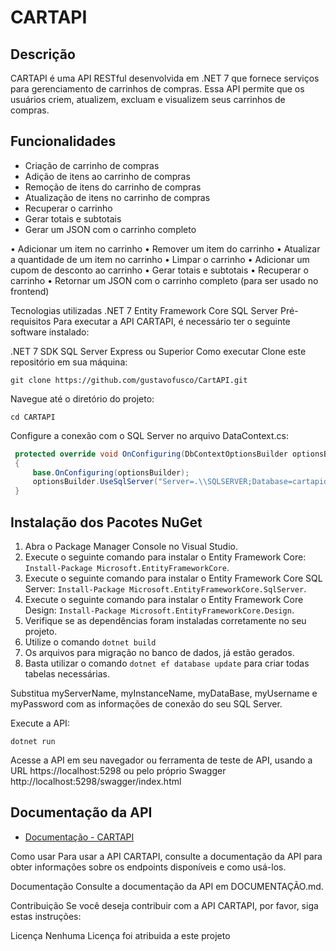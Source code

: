 
# CARTAPI

## Descrição

CARTAPI é uma API RESTful desenvolvida em .NET 7 que fornece serviços para gerenciamento de carrinhos de compras. Essa API permite que os usuários criem, atualizem, excluam e visualizem seus carrinhos de compras.

## Funcionalidades

- Criação de carrinho de compras
- Adição de itens ao carrinho de compras
- Remoção de itens do carrinho de compras
- Atualização de itens no carrinho de compras
- Recuperar o carrinho
- Gerar totais e subtotais
- Gerar um JSON com o carrinho completo

•	Adicionar um item no carrinho
•	Remover um item do carrinho
•	Atualizar a quantidade de um item no carrinho
•	Limpar o carrinho
•	Adicionar um cupom de desconto ao carrinho
•	Gerar totais e subtotais
•	Recuperar o carrinho
•	Retornar um JSON com o carrinho completo (para ser usado no frontend)


Tecnologias utilizadas
.NET 7
Entity Framework Core
SQL Server
Pré-requisitos
Para executar a API CARTAPI, é necessário ter o seguinte software instalado:

.NET 7 SDK
SQL Server Express ou Superior
Como executar
Clone este repositório em sua máquina:
```
git clone https://github.com/gustavofusco/CartAPI.git
```

Navegue até o diretório do projeto:
```
cd CARTAPI
```

Configure a conexão com o SQL Server no arquivo DataContext.cs:
```csharp
 protected override void OnConfiguring(DbContextOptionsBuilder optionsBuilder)
 {
     base.OnConfiguring(optionsBuilder);
     optionsBuilder.UseSqlServer("Server=.\\SQLSERVER;Database=cartapidb;Trusted_Connection=true;TrustServerCertificate=true;");
 }
```

## Instalação dos Pacotes NuGet

1. Abra o Package Manager Console no Visual Studio.
2. Execute o seguinte comando para instalar o Entity Framework Core: `Install-Package Microsoft.EntityFrameworkCore`.
3. Execute o seguinte comando para instalar o Entity Framework Core SQL Server: `Install-Package Microsoft.EntityFrameworkCore.SqlServer`.
4. Execute o seguinte comando para instalar o Entity Framework Core Design: `Install-Package Microsoft.EntityFrameworkCore.Design`.
5. Verifique se as dependências foram instaladas corretamente no seu projeto.
6. Utilize o comando ``` dotnet build ```
7. Os arquivos para migração no banco de dados, já estão gerados.
8. Basta utilizar o comando ```dotnet ef database update``` para criar todas tabelas necessárias.

Substitua myServerName, myInstanceName, myDataBase, myUsername e myPassword com as informações de conexão do seu SQL Server.

Execute a API:
```
dotnet run
```

Acesse a API em seu navegador ou ferramenta de teste de API, usando a URL https://localhost:5298 ou pelo próprio Swagger http://localhost:5298/swagger/index.html

## Documentação da API
* [Documentação - CARTAPI](https://github.com/gustavofusco/CartAPI/blob/main/DOC.md)

Como usar
Para usar a API CARTAPI, consulte a documentação da API para obter informações sobre os endpoints disponíveis e como usá-los.

Documentação
Consulte a documentação da API em DOCUMENTAÇÃO.md.

Contribuição
Se você deseja contribuir com a API CARTAPI, por favor, siga estas instruções:

Licença
Nenhuma Licença foi atribuida a este projeto
